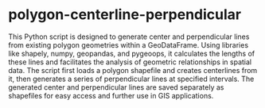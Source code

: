 # polygon-centerline-perpendicular
This Python script is designed to generate center and perpendicular lines from existing polygon geometries within a GeoDataFrame. 
Using libraries like shapely, numpy, geopandas, and pygeoops, it calculates the lengths of these lines and facilitates the analysis 
of geometric relationships in spatial data. The script first loads a polygon shapefile and creates centerlines from it, then generates 
a series of perpendicular lines at specified intervals. The generated center and perpendicular lines are saved separately as shapefiles 
for easy access and further use in GIS applications.

